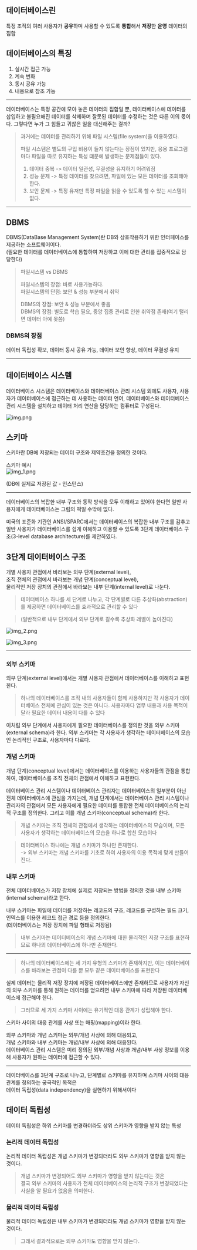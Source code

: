 ## 데이터베이스린  

특정 조직의 여러 사용자가 **공유**하며 사용할 수 있도록 **통합**해서 **저장**한 **운영** 데이터의 집합

## 데이터베이스의 특징

1. 실시간 접근 가능
2. 계속 변화
3. 동시 공유 가능
4. 내용으로 참조 가능

---

데이터베이스는 특정 공간에 모아 놓은 데이터의 집합일 뿐, 데이터베이스에 데이터를 삽입하고 불필요해진 데이터를 삭제하며 잘못된 데이터를 수정하는 것은 다른 이의 몫이다. 
그렇다면 누가 그 힘들고 귀찮은 일을 대신해주는 걸까?

> 과거에는 데이터를 관리하기 위해 파일 시스템(file system)을 이용하였다.
> 
> 파일 시스템은 별도의 구입 비용이 들지 않는다는 장점이 있지만, 응용 프로그램마다 파일을 따로 유지하는 특성 떄문에
> 발생하는 문제점들이 있다.
> 
> 1. 데이터 중복 -> 데이터 일관성, 무결성을 유지하기 어려워짐
> 2. 성능 문제 -> 특정 데이터를 찾으려면, 파일에 있는 모든 데이터를 조회해야 한다.
> 3. 보안 문제 -> 특정 유저만 특정 파일을 읽을 수 있도록 할 수 있는 시스템이 없다.

---

## DBMS

DBMS(DataBase Management System)란 DB와 상호작용하기 위한 인터페이스를 제공하는 소프트웨어이다.  
(필요한 데이터를 데이터베이스에 통합하여 저장하고 이에 대한 관리를 집중적으로 담당한다)

> 파일시스템 vs DBMS
> 
> 파일시스템의 장점: 바로 사용가능하다.   
> 파일시스템의 단점: 보안 & 성능 부분에서 취약
> 
> DBMS의 장점: 보안 & 성능 부분에서 좋음  
> DBMS의 장점: 별도로 학습 필요, 중앙 집중 관리로 인한 취약점 존재(여기 털리면 데이터 아예 못씀)

### DBMS의 장점

데이터 독립성 확보, 데이터 동시 공유 가능, 데이터 보안 향상, 데이터 무결성 유지

---

## 데이터베이스 시스템

데이터베이스 시스템은 데이터베이스와 데이터베이스 관리 시스템 외에도 사용자, 
사용자가 데이터베이스에 접근하는 데 사용하는 데이터 언어, 데이터베이스와 데이터베이스 관리 시스템을 설치하고 데이터 처리 연산을 담당하는 컴퓨터로 구성된다.

![img.png](../../img/DB_study.png)

## 스키마

스키마란 DB에 저장되는 데이터 구조와 제약조건을 정의한 것이다.

스키마 예시  
![img_1.png](../../img/DB_study_1.png)

(DB에 실제로 저장된 값 - 인스턴스)

---

데이터베이스의 복잡한 내부 구조와 동작 방식을 모두 이해하고 있어야 한다면 일반 사용자에게 데이터베이스는 그림의 떡일 수밖에 없다.

미국의 표준화 기관인 ANSI/SPARC에서는 데이터베이스의 복잡한 내부 구조를 감추고 일반 사용자가 데이터베이스를 쉽게 이해하고 이용할 수 있도록 
3단계 데이터베이스 구조(3-level database architecture)를 제안하였다.

## 3단계 데이터베이스 구조

개별 사용자 관점에서 바라보는 외부 단계(external level),  
조직 전체의 관점에서 바라보는 개념 단계(conceptual level),  
물리적인 저장 장치의 관점에서 바라보는 내부 단계(internal level)로 나눈다.

> 데이터베이스 하나를 세 단계로 나누고, 각 단계별로 다른 추상화(abstraction)를 제공하면 데이터베이스를 효과적으로 관리할 수 있다  

> (일반적으로 내부 단계에서 외부 단계로 갈수록 추상화 레벨이 높아진다)

![img_2.png](../../img/DB_study_2.png)

![img_3.png](../../img/DB_study_3.png)

---

### 외부 스키마

외부 단계(external level)에서는 개별 사용자 관점에서 데이터베이스를 이해하고 표현한다.

> 하나의 데이터베이스를 조직 내의 사용자들이 함께 사용하지만 각 사용자가 데이터베이스 전체에 관심이 있는 것은 아니다. 
> 사용자마다 업무 내용과 사용 목적이 달라 필요한 데이터 내용이 다를 수 있다

이처럼 외부 단계에서 사용자에게 필요한 데이터베이스를 정의한 것을 외부 스키마(external schema)라 한다. 
외부 스키마는 각 사용자가 생각하는 데이터베이스의 모습인 논리적인 구조로, 사용자마다 다르다.

### 개념 스키마

개념 단계(conceptual level)에서는 데이터베이스를 이용하는 사용자들의 관점을 통합하여, 데이터베이스를 조직 전체의 관점에서 이해하고 표현한다.

데이터베이스 관리 시스템이나 데이터베이스 관리자는 데이터베이스의 일부분이 아닌 전체 데이터베이스에 관심을 가지는데, 
개념 단계에서는 데이터베이스 관리 시스템이나 관리자의 관점에서 모든 사용자에게 필요한 데이터를 통합한 전체 데이터베이스의 논리적 구조를 정의한다. 
그리고 이를 개념 스키마(conceptual schema)라 한다.

> 개념 스키마는 조직 전체의 관점에서 생각하는 데이터베이스의 모습이며, 모든 사용자가 생각하는 데이터베이스의 모습을 하나로 합친 모습이다

> 데이터베이스 하나에는 개념 스키마가 하나만 존재한다.  
> -> 외부 스키마는 개념 스키마를 기초로 하여 사용자의 이용 목적에 맞게 만들어진다.

### 내부 스키마

전체 데이터베이스가 저장 장치에 실제로 저장되는 방법을 정의한 것을 내부 스키마(internal schema)라고 한다.

내부 스키마는 파일에 데이터를 저장하는 레코드의 구조, 레코드를 구성하는 필드 크기, 인덱스를 이용한 레코드 접근 경로 등을 정의한다.  
(데이터베이스는 저장 장치에 파일 형태로 저장됨)

> 내부 스키마는 데이터베이스의 개념 스키마에 대한 물리적인 저장 구조를 표현하므로 하나의 데이터베이스에 하나만 존재한다.

---

> 하나의 데이터베이스에는 세 가지 유형의 스키마가 존재하지만, 이는 데이터베이스를 바라보는 관점이 다를 뿐 모두 같은 데이터베이스를 표현한다

실제 데이터는 물리적 저장 장치에 저장된 데이터베이스에만 존재하므로 
사용자가 자신의 외부 스키마를 통해 원하는 데이터를 얻으려면 내부 스키마에 따라 저장된 데이터베이스에 접근해야 한다. 

> 그러므로 세 가지 스키마 사이에는 유기적인 대응 관계가 성립해야 한다.

스키마 사이의 대응 관계를 사상 또는 매핑(mapping)이라 한다.   

외부 스키마와 개념 스키마는 외부/개념 사상에 의해 대응되고,   
개념 스키마와 내부 스키마는 개념/내부 사상에 의해 대응된다.   
데이터베이스 관리 시스템은 미리 정의된 외부/개념 사상과 개념/내부 사상 정보를 이용해 사용자가 원하는 데이터에 접근할 수 있다.

---

데이터베이스를 3단계 구조로 나누고, 단계별로 스키마를 유지하며 스키마 사이의 대응 관계를 정의하는 궁극적인 목적은   
데이터 독립성(data independency)을 실현하기 위해서이다

## 데이터 독립성

데이터 독립성은 하위 스키마를 변경하더라도 상위 스키마가 영향을 받지 않는 특성

### 논리적 데이터 독립성

논리적 데이터 독립성은 개념 스키마가 변경되더라도 외부 스키마가 영향을 받지 않는 것이다.

> 개념 스키마가 변경되어도 외부 스키마가 영향을 받지 않는다는 것은   
> 결국 외부 스키마의 사용자가 전체 데이터베이스의 논리적 구조가 변경되었다는 사실을 알 필요가 없음을 의미한다.

### 물리적 데이터 독립성

물리적 데이터 독립성은 내부 스키마가 변경되더라도 개념 스키마가 영향을 받지 않는 것이다. 

> 그래서 결과적으로는 외부 스키마도 영향을 받지 않는다.



